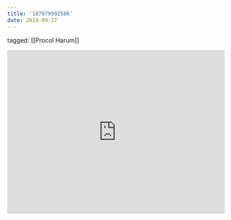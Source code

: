 ```yaml
---
title: '187979992586'
date: 2019-09-27
---
```

tagged: [[Procol Harum]]
<iframe allow="accelerometer; autoplay; clipboard-write; encrypted-media; gyroscope; picture-in-picture" allowfullscreen="" frameborder="0" height="375" id="youtube_iframe" src="https://www.youtube.com/embed/t-zti_qAHsA?feature=oembed&amp;enablejsapi=1&amp;origin=https://safe.txmblr.com&amp;wmode=opaque" width="500"></iframe>